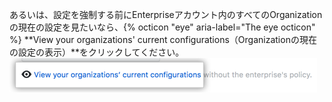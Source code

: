 あるいは、設定を強制する前にEnterpriseアカウント内のすべてのOrganizationの現在の設定を見たいなら、{% octicon "eye" aria-label="The eye octicon" %} **View your organizations' current configurations（Organizationの現在の設定の表示）**をクリックしてください。 ![ビジネス内のOrganizationの現在のポリシー設定を表示するリンク](/assets/images/help/business-accounts/view-current-policy-implementation-link.png)
